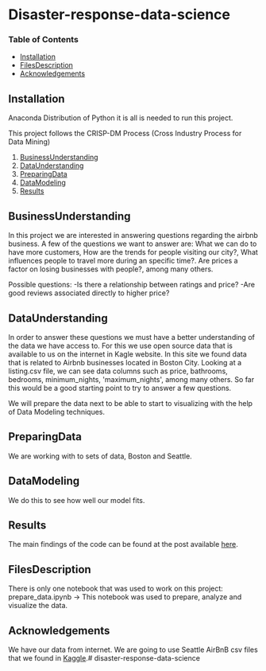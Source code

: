 # Disaster-response-data-science

### Table of Contents

- [Installation](#Installation)
- [FilesDescription](#FilesDescription)
- [Acknowledgements](#Acknowledgements)

## Installation <a name="Installation"></a>
Anaconda Distribution of Python it is all is needed to run this project.


This project follows the CRISP-DM Process (Cross Industry Process for Data Mining)

1. [BusinessUnderstanding](#BusinessUnderstanding)
2. [DataUnderstanding](#DataUnderstanding)
3. [PreparingData](#PreparingData)
4. [DataModeling ](#DataModeling)
5. [Results](#Results)


## BusinessUnderstanding <a name="BusinessUnderstanding"></a>

In this project we are interested in answering questions regarding the airbnb business. A few of the questions we want to answer are: What we can do to have more customers, How are the trends for people visiting our city?, What influences people to travel more during an specific time?. Are prices a factor on losing businesses with people?, among many others.

Possible questions: -Is there a relationship between ratings and price? -Are good reviews associated directly to higher price?

## DataUnderstanding <a name="DataUnderstanding"></a>
In order to answer these questions we must have a better understanding of the data we have access to. For this we use open source data that is available to us on the internet in Kagle website. In this site we found data that is related to Airbnb businesses located in Boston City. Looking at a listing.csv file, we can see data columns such as price, bathrooms, bedrooms, minimum_nights, 'maximum_nights', among many others. So far this would be a good starting point to try to answer a few questions.

We will prepare the data next to be able to start to visualizing  with the help of Data Modeling techniques. 

## PreparingData <a name="PreparingData"></a>
We are working with to sets of data, Boston and Seattle.

## DataModeling <a name="DataModeling "></a>
We do this to see how well our model fits.

## Results <a name="Results"></a>
The main findings of the code can be found at the post available [here](https://gichellivento.medium.com/i-used-a-simple-data-file-to-get-my-boston-apartment-in-airbnb-943669d49e78).

 ## FilesDescription <a name="FilesDescription"></a>

 There is only one notebook that was used to work on this project: prepare_data.ipynb -> This notebook was used to prepare, analyze and visualize the data.
 
 ## Acknowledgements <a name="Acknowledgements"></a>
 We have our data from internet. We are going to use Seattle AirBnB csv files that we found in [Kaggle](https://www.kaggle.com/airbnb/seattle?select=reviews.csv).# disaster-response-data-science
